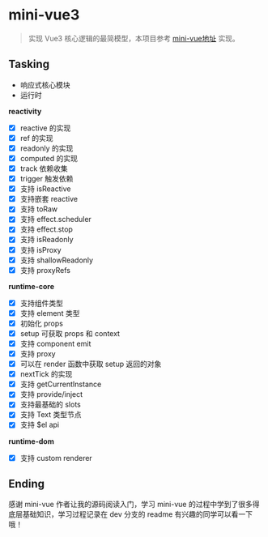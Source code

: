 <!-- [EN](README.md) / [CN](README.md) -->
# mini-vue3

> 实现 Vue3 核心逻辑的最简模型，本项目参考 [mini-vue地址](https://github.com/cuixiaorui/mini-vue) 实现。

## Tasking

- 响应式核心模块
- 运行时

**reactivity**

- [x] reactive 的实现
- [x] ref 的实现
- [x] readonly 的实现
- [x] computed 的实现
- [x] track 依赖收集
- [x] trigger 触发依赖
- [x] 支持 isReactive
- [x] 支持嵌套 reactive
- [x] 支持 toRaw
- [x] 支持 effect.scheduler
- [x] 支持 effect.stop
- [x] 支持 isReadonly
- [x] 支持 isProxy
- [x] 支持 shallowReadonly
- [x] 支持 proxyRefs

**runtime-core**

- [x] 支持组件类型
- [x] 支持 element 类型
- [x] 初始化 props
- [x] setup 可获取 props 和 context
- [x] 支持 component emit
- [x] 支持 proxy
- [x] 可以在 render 函数中获取 setup 返回的对象
- [x] nextTick 的实现
- [x] 支持 getCurrentInstance
- [x] 支持 provide/inject
- [x] 支持最基础的 slots
- [x] 支持 Text 类型节点
- [x] 支持 $el api

**runtime-dom**

- [x] 支持 custom renderer

## Ending

感谢 mini-vue 作者让我的源码阅读入门，学习 mini-vue 的过程中学到了很多得底层基础知识，学习过程记录在 dev 分支的 readme 有兴趣的同学可以看一下哦！